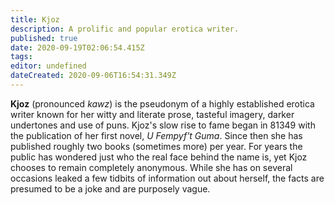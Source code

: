 ```yaml
---
title: Kjoz
description: A prolific and popular erotica writer.
published: true
date: 2020-09-19T02:06:54.415Z
tags: 
editor: undefined
dateCreated: 2020-09-06T16:54:31.349Z
---
```


**Kjoz** (pronounced *kawz*) is the pseudonym of a highly established erotica writer known for her witty and literate prose, tasteful imagery, darker undertones and use of puns. Kjoz's slow rise to fame began in 81349 with the publication of her first novel, *U Fempyf't Guma*. Since then she has published roughly two books (sometimes more) per year. For years the public has wondered just who the real face behind the name is, yet Kjoz chooses to remain completely anonymous. While she has on several occasions leaked a few tidbits of information out about herself, the facts are presumed to be a joke and are purposely vague.